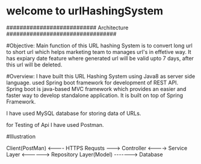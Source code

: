 # welcome to urlHashingSystem

########################### Architecture #################################

#Objective: 
Main function of this URL hashing System is to convert long url to short url which helps marketing team to manages url's in effetive way. It has expiary date feature where generated url will be valid upto 7 days, after this url will be deleted.

#Overview:
I have built this URL Hashing System using Java8 as server side language. used Spring boot framework for development of REST API.
Spring boot is java-based MVC framework which provides an easier and faster way to develop standalone application. It is built on top of Spring Framework.

I have used MySQL database for storing data of URLs.

for Testing of Api I have used Postman.

#Illustration

Client(PostMan) <---- HTTPS Requsts ---> Controller  <---->   Service Layer  <------>  Repository Layer(Model) -------> Database
